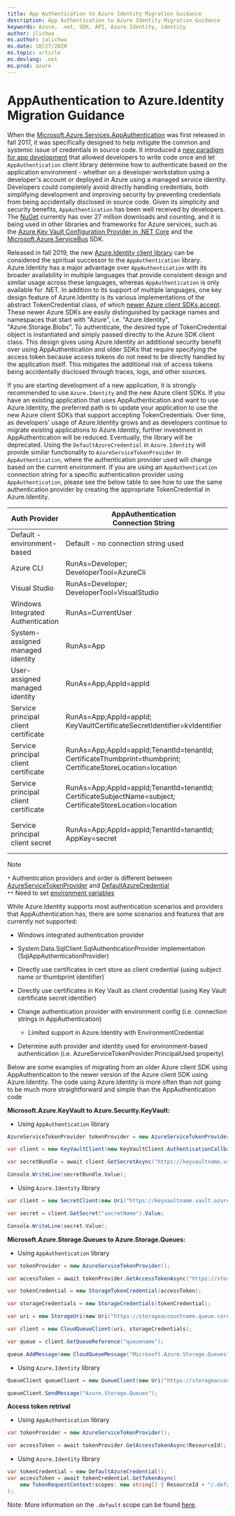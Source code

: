 ```yaml
---
title: App Authentication to Azure Identity Migration Guidance
description: App Authentication to Azure Identity Migration Guidance
keywords: Azure, .net, SDK, API, Azure.Identity, identity
author: jlichwa
ms.author: jalichwa
ms.date: 10/27/2020
ms.topic: article
ms.devlang: .net
ms.prod: azure
---
```


# AppAuthentication to Azure.Identity Migration Guidance

When the [Microsoft.Azure.Services.AppAuthentication](service-to-service-authentication.md) was first released in fall 2017, it was specifically designed to help mitigate the common and systemic issue of credentials in source code. It introduced a [new paradigm for app development](https://azure.microsoft.com/blog/the-green-team-solves-high-risk-systemic-security-issues-for-azure/) that allowed developers to write code once and let `AppAuthentication` client library determine how to authenticate based on the application environment - whether
on a developer workstation using a developer's account or deployed in Azure using a managed service identity. Developers could completely avoid directly handling credentials, both simplifying development and improving security by preventing credentials from being accidentally disclosed in source code. Given its simplicity and security benefits,
`AppAuthentication` has been well received by developers. The [NuGet](https://www.nuget.org/packages/Microsoft.Azure.Services.AppAuthentication) currently has over 27 million downloads and counting, and it is being used in other libraries and frameworks for Azure services, such as the [Azure Key Vault Configuration Provider in .NET
Core](https://docs.microsoft.com/aspnet/core/security/key-vault-configuration?view=aspnetcore-3.1&preserve-view=true)
and the [Microsoft.Azure.ServiceBus](https://github.com/Azure/azure-sdk-for-net/tree/master/sdk/servicebus/Microsoft.Azure.ServiceBus) SDK.

Released in fall 2019, the new [Azure.Identity client library](https://github.com/Azure/azure-sdk-for-net/tree/master/sdk/identity/Azure.Identity) can be considered the spiritual successor to the `AppAuthentication` library. Azure.Identity has a major advantage over `AppAuthentication` with its broader availability in multiple languages that provide consistent design and similar usage across these languages, whereas `AppAuthentication` is only available for .NET. In addition to its support of multiple languages, one key design feature of Azure.Identity is its various implementations of the abstract TokenCredential class, of which [newer Azure client SDKs
accept](https://azure.github.io/azure-sdk/releases/latest/dotnet.html). These newer Azure SDKs are easily distinguished by package names and namespaces that start with "Azure", i.e. "Azure.Identity", "Azure.Storage.Blobs". To authenticate, the desired type of TokenCredential object is instantiated and simply passed directly to the
Azure SDK client class. This design gives using Azure.Identity an additional security benefit over using AppAuthentication and older SDKs that require specifying the access token because access tokens do not
need to be directly handled by the application itself. This mitigates the additional risk of access tokens being accidentally disclosed through traces, logs, and other sources.

If you are starting development of a new application, it is strongly recommended to use `Azure.Identity` and the new Azure client SDKs. If you have an existing application that uses AppAuthentication and want to use Azure.Identity, the preferred path is to update your application to use the new Azure client SDKs that support accepting TokenCredentials. Over time, as developers' usage of Azure.Identity grows and as developers continue to migrate existing applications to Azure.Identity, further investment in AppAuthentication will be reduced. Eventually, the library will be deprecated. Using the `DefaultAzureCredential` in `Azure.Identity` will provide similar functionality to
`AzureServiceTokenProvider` in `AppAuthentication`, where the authentication provider used will change based on the current environment. If you are using an `AppAuthentication` connection string for a specific authentication provider using `AppAuthentication`, please see the below table to see how to use the same authentication provider by creating the appropriate TokenCredential in Azure.Identity.


|Auth Provider|AppAuthentication<br>Connection String|Azure.Identity<br>TokenCredential|
|---------|---------|---------|
|Default - environment-based | Default - no connection string used | new DefaultAzureCredential()*|
|Azure CLI| RunAs=Developer;<br>DeveloperTool=AzureCli|new AzureCliCredential()|
|Visual Studio|RunAs=Developer; DeveloperTool=VisualStudio|new VisualStudioCredential()|
|Windows Integrated Authentication|RunAs=CurrentUser| No support|
|System-assigned managed identity|RunAs=App|new ManagedIdentityCredential()|
|User-assigned managed identity|RunAs=App;AppId=appId|new ManagedIdentityCredential(appId)|
|Service principal client certificate|RunAs=App;AppId=appId;<br>KeyVaultCertificateSecretIdentifier=kvIdentifier|No support|
|Service principal client certificate|RunAs=App;AppId=appId;TenantId=tenantId;<br>CertificateThumbprint=thumbprint;<br>CertificateStoreLocation=location|new EnvironmentCredential()**<br> new ClientCertificateCredential(tenantId, appId, certObjOrFilePath)|
|Service principal client certificate|RunAs=App;AppId=appId;TenantId=tenantId;<br>CertificateSubjectName=subject;<br>CertificateStoreLocation=location|new EnvironmentCredential()**<br>new ClientCertificateCredential(tenantId, appId, certObjOrFilePath)|
|Service principal client secret|RunAs=App;AppId=appId;TenantId=tenantId;<br>AppKey=secret|new EnvironmentCredential()**<br>new ClientSecretCredential(tenantId, appId, secret)|

> [!NOTE]
> `*` Authentication providers and order is different between [AzureServiceTokenProvider](https://github.com/Azure/azure-sdk-for-net/blob/7d23a9d912da40baeebee1125eb5ebefa78449a2/sdk/mgmtcommon/AppAuthentication/Azure.Services.AppAuthentication/AzureServiceTokenProvider.cs#L104) and [DefaultAzureCredential](https://docs.microsoft.com/dotnet/api/overview/azure/identity-readme#defaultazurecredential)<br>
> `**` Need to set [environment variables](https://github.com/Azure/azure-sdk-for-net/tree/master/sdk/identity/Azure.Identity#environment-variables)

While Azure.Identity supports most authentication scenarios and providers that AppAuthentication has, there are some scenarios and features that are currently not supported:

-   Windows integrated authentication provider

-   System.Data.SqlClient.SqlAuthenticationProvider implementation
    (SqlAppAuthenticationProvider)

-   Directly use certificates in cert store as client credential (using subject name or thumbprint identifier)

-   Directly use certificates in Key Vault as client credential (using Key Vault certificate secret identifier)

-   Change authentication provider with environment config (i.e. connection strings in AppAuthentication)

    -   Limited support in Azure.Identity with EnvironmentCredential

-   Determine auth provider and identity used for environment-based authentication (i.e. AzureServiceTokenProvider.PrincipalUsed property)

Below are some examples of migrating from an older Azure client SDK using AppAuthentication to the newer version of the Azure client SDK using Azure.Identity. The code using Azure.Identity is more often than not going to be much more straightforward and simple than the AppAuthentication code

**Microsoft.Azure.KeyVault to Azure.Security.KeyVault:**

* Using `AppAuthentication` library
```csharp
AzureServiceTokenProvider tokenProvider = new AzureServiceTokenProvider();

var client = new KeyVaultClient(new KeyVaultClient.AuthenticationCallback(tokenProvider.KeyVaultTokenCallback));

var secretBundle = await client.GetSecretAsync("https://keyvaultname.vault.azure.net/secrets/secretname");

Console.WriteLine(secretBundle.Value);
```

* Using `Azure.Identity` library
```csharp
var client = new SecretClient(new Uri("https://keyvaultname.vault.azure.net"), new DefaultAzureCredential());

var secret = client.GetSecret("secretName").Value;

Console.WriteLine(secret.Value);
```

**Microsoft.Azure.Storage.Queues to Azure.Storage.Queues:**

* Using `AppAuthentication` library

```csharp
var tokenProvider = new AzureServiceTokenProvider();

var accessToken = await tokenProvider.GetAccessTokenAsync("https://storageaccountname.queue.core.windows.net");

var tokenCredential = new StorageTokenCredential(accessToken);

var storageCredentials = new StorageCredentials(tokenCredential);

var uri = new StorageUri(new Uri("https://storageaccountname.queue.core.windows.net"));

var client = new CloudQueueClient(uri, storageCredentials);

var queue = client.GetQueueReference("queuename");

queue.AddMessage(new CloudQueueMessage("Microsoft.Azure.Storage.Queues"));
```

* Using `Azure.Identity` library
```csharp
QueueClient queueClient = new QueueClient(new Uri("https://storageaccountname.queue.core.windows.net/queuename"),new DefaultAzureCredential());

queueClient.SendMessage("Azure.Storage.Queues");
```


**Access token retrival**

* Using `AppAuthentication` library

```csharp
var tokenProvider = new AzureServiceTokenProvider();

var accessToken = await tokenProvider.GetAccessTokenAsync(ResourceId);
```

* Using `Azure.Identity` library

```csharp
var tokenCredential = new DefaultAzureCredential();
var accessToken = await tokenCredential.GetTokenAsync(
    new TokenRequestContext(scopes: new string[] { ResourceId + "/.default" }) { }
);
```

Note: More information on the `.default` scope can be found [here](https://docs.microsoft.com/en-us/azure/active-directory/develop/v2-permissions-and-consent#the-default-scope).
